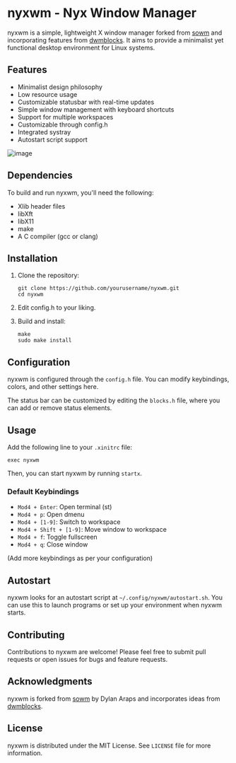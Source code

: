 # nyxwm - Nyx Window Manager

nyxwm is a simple, lightweight X window manager forked from [sowm](https://github.com/dylanaraps/sowm) and incorporating features from [dwmblocks](https://github.com/torrinfail/dwmblocks). It aims to provide a minimalist yet functional desktop environment for Linux systems.

## Features

- Minimalist design philosophy
- Low resource usage
- Customizable statusbar with real-time updates
- Simple window management with keyboard shortcuts
- Support for multiple workspaces
- Customizable through config.h
- Integrated systray
- Autostart script support

![image](https://github.com/user-attachments/assets/6762331f-ff0b-4f3f-b400-2e06f75479f6)

## Dependencies

To build and run nyxwm, you'll need the following:

- Xlib header files
- libXft
- libX11
- make
- A C compiler (gcc or clang)

## Installation

1. Clone the repository:
   ```
   git clone https://github.com/yourusername/nyxwm.git
   cd nyxwm
   ```

2. Edit config.h to your liking.

3. Build and install:
   ```
   make
   sudo make install
   ```

## Configuration

nyxwm is configured through the `config.h` file. You can modify keybindings, colors, and other settings here.

The status bar can be customized by editing the `blocks.h` file, where you can add or remove status elements.

## Usage

Add the following line to your `.xinitrc` file:

```
exec nyxwm
```

Then, you can start nyxwm by running `startx`.

### Default Keybindings

- `Mod4 + Enter`: Open terminal (st)
- `Mod4 + p`: Open dmenu
- `Mod4 + [1-9]`: Switch to workspace
- `Mod4 + Shift + [1-9]`: Move window to workspace
- `Mod4 + f`: Toggle fullscreen
- `Mod4 + q`: Close window

(Add more keybindings as per your configuration)

## Autostart

nyxwm looks for an autostart script at `~/.config/nyxwm/autostart.sh`. You can use this to launch programs or set up your environment when nyxwm starts.

## Contributing

Contributions to nyxwm are welcome! Please feel free to submit pull requests or open issues for bugs and feature requests.

## Acknowledgments

nyxwm is forked from [sowm](https://github.com/dylanaraps/sowm) by Dylan Araps and incorporates ideas from [dwmblocks](https://github.com/torrinfail/dwmblocks). 

## License

nyxwm is distributed under the MIT License. See `LICENSE` file for more information.
